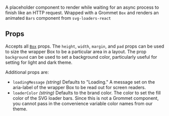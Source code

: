 A placeholder component to render while waiting for an async process to finish like an HTTP request. Wrapped with a Grommet `Box` and renders an animated `Bars` component from `svg-loaders-react`

## Props

Accepts all [`Box`](https://v2.grommet.io/box) props. The `height`, `width`, `margin`, and `pad` props can be used to size the wrapper Box to be a particular area in a layout. The prop `background` can be used to set a background color, particularly useful for setting for light and dark theme.

Additional props are:

- `loadingMessage` _(string)_ Defaults to "Loading." A message set on the aria-label of the wrapper Box to be read out for screen readers.
- `loaderColor` _(string)_ Defaults to the brand color. The color to set the fill color of the SVG loader bars. Since this is not a Grommet component, you cannot pass in the convenience variable color names from our theme.